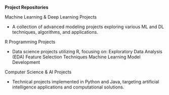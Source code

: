 **Project Repositories**

Machine Learning & Deep Learning Projects
- A collection of advanced modeling projects exploring various ML and DL techniques, algorithms, and applications.

R Programming Projects
- Data science projects utilizing R, focusing on:
 Exploratory Data Analysis (EDA)
Feature Selection Techniques
Machine Learning Model Development

Computer Science & AI Projects
- Technical projects implemented in Python and Java, targeting artificial intelligence applications and computational solutions.
